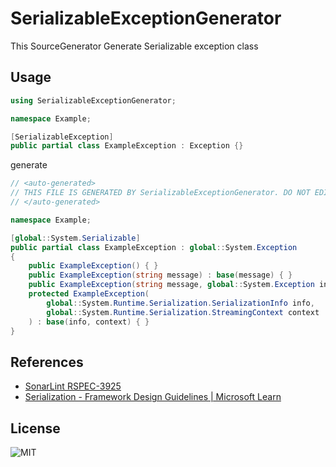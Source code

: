 # SerializableExceptionGenerator

This SourceGenerator Generate Serializable exception class

## Usage

```cs
using SerializableExceptionGenerator;

namespace Example;

[SerializableException]
public partial class ExampleException : Exception {}
```

generate 

```cs
// <auto-generated>
// THIS FILE IS GENERATED BY SerializableExceptionGenerator. DO NOT EDIT IT.
// </auto-generated>

namespace Example;

[global::System.Serializable]
public partial class ExampleException : global::System.Exception
{
	public ExampleException() { }
	public ExampleException(string message) : base(message) { }
	public ExampleException(string message, global::System.Exception inner) : base(message, inner) { }
	protected ExampleException(
		global::System.Runtime.Serialization.SerializationInfo info,
		global::System.Runtime.Serialization.StreamingContext context
	) : base(info, context) { }
}
```

## References

- [SonarLint RSPEC-3925](https://rules.sonarsource.com/csharp/RSPEC-3925/)
- [Serialization - Framework Design Guidelines | Microsoft Learn](https://learn.microsoft.com/en-us/dotnet/standard/design-guidelines/serialization)

## License

![MIT](./LICENSE)
